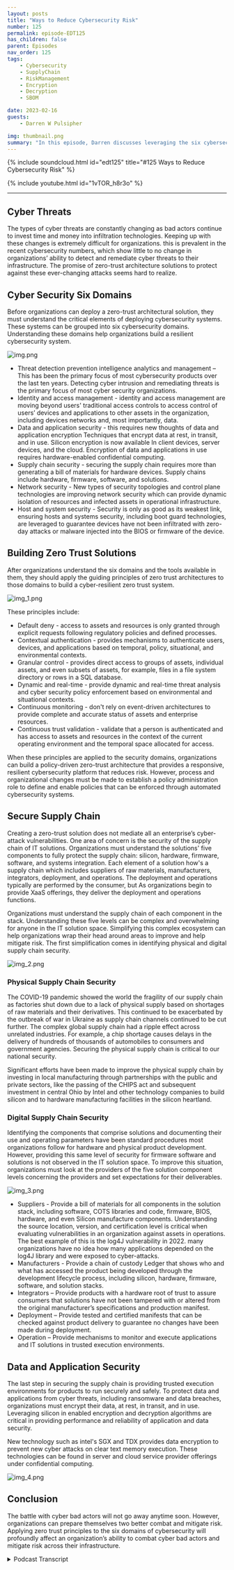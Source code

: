 ```yaml
---
layout: posts
title: "Ways to Reduce Cybersecurity Risk"
number: 125
permalink: episode-EDT125
has_children: false
parent: Episodes
nav_order: 125
tags:
    - Cybersecurity
    - SupplyChain
    - RiskManagement
    - Encryption
    - Decryption
    - SBOM

date: 2023-02-16
guests:
    - Darren W Pulsipher

img: thumbnail.png
summary: "In this episode, Darren discusses leveraging the six cybersecurity domains to develop a Zero Trust Architecture to protect your resources, data, and critical infrastructure."
---
```


{% include soundcloud.html id="edt125" title="#125 Ways to Reduce Cybersecurity Risk" %}

{% include youtube.html id="1vTOR_h8r3o" %}

---

## Cyber Threats

The types of cyber threats are constantly changing as bad actors continue to invest time and money into infiltration technologies. Keeping up with these changes is extremely difficult for organizations. this is prevalent in the recent cybersecurity numbers, which show little to no change in organizations’ ability to detect and remediate cyber threats to their infrastructure. The promise of zero-trust architecture solutions to protect against these ever-changing attacks seems hard to realize.

## Cyber Security Six Domains

Before organizations can deploy a zero-trust architectural solution, they must understand the critical elements of deploying cybersecurity systems. These systems can be grouped into six cybersecurity domains. Understanding these domains help organizations build a resilient cybersecurity system.

![img.png](img.png)

* Threat detection prevention intelligence analytics and management – This has been the primary focus of most cybersecurity products over the last ten years. Detecting cyber intrusion and remediating threats is the primary focus of most cyber security organizations.
* Identity and access management - identity and access management are moving beyond users' traditional access controls to access control of users’ devices and applications to other assets in the organization, including devices networks and, most importantly, data.
* Data and application security - this requires new thoughts of data and application encryption Techniques that encrypt data at rest, in transit, and in use. Silicon encryption is now available In client devices, server devices, and the cloud. Encryption of data and applications in use requires hardware-enabled confidential computing.
* Supply chain security - securing the supply chain requires more than generating a bill of materials for hardware devices. Supply chains include hardware, firmware, software, and solutions.
* Network security - New types of security topologies and control plane technologies are improving network security which can provide dynamic isolation of resources and infected assets in operational infrastructure.
* Host and system security - Security is only as good as its weakest link, ensuring hosts and systems security, including boot guard technologies, are leveraged to guarantee devices have not been infiltrated with zero-day attacks or malware injected into the BIOS or firmware of the device.

## Building Zero Trust Solutions

After organizations understand the six domains and the tools available in them, they should apply the guiding principles of zero trust architectures to those domains to build a cyber-resilient zero trust system. 

 ![img_1.png](img_1.png)

These principles include:

* Default deny - access to assets and resources is only granted through explicit requests following regulatory policies and defined processes.
* Contextual authentication - provides mechanisms to authenticate users, devices, and applications based on temporal, policy, situational, and environmental contexts.
* Granular control - provides direct access to groups of assets, individual assets, and even subsets of assets, for example, files in a file system directory or rows in a SQL database.
* Dynamic and real-time - provide dynamic and real-time threat analysis and cyber security policy enforcement based on environmental and situational contexts.
* Continuous monitoring - don't rely on event-driven architectures to provide complete and accurate status of assets and enterprise resources.
* Continuous trust validation - validate that a person is authenticated and has access to assets and resources in the context of the current operating environment and the temporal space allocated for access.

When these principles are applied to the security domains, organizations can build a policy-driven zero-trust architecture that provides a responsive, resilient cybersecurity platform that reduces risk. However, process and organizational changes must be made to establish a policy administration role to define and enable policies that can be enforced through automated cybersecurity systems.

## Secure Supply Chain

Creating a zero-trust solution does not mediate all an enterprise’s cyber-attack vulnerabilities. One area of concern is the security of the supply chain of IT solutions. Organizations must understand the solutions' five components to fully protect the supply chain: silicon, hardware, firmware, software, and systems integration. Each element of a solution how's a supply chain which includes suppliers of raw materials, manufacturers, integrators, deployment, and operations. The deployment and operations typically are performed by the consumer, but As organizations begin to provide XaaS offerings, they deliver the deployment and operations functions.

Organizations must understand the supply chain of each component in the stack. Understanding these five levels can be complex and overwhelming for anyone in the IT solution space. Simplifying this complex ecosystem can help organizations wrap their head around areas to improve and help mitigate risk. The first simplification comes in identifying physical and digital supply chain security.

![img_2.png](img_2.png)

### Physical Supply Chain Security

The COVID-19 pandemic showed the world the fragility of our supply chain as factories shut down due to a lack of physical supply based on shortages of raw materials and their derivatives. This continued to be exacerbated by the outbreak of war in Ukraine as supply chain channels continued to be cut further. The complex global supply chain had a ripple effect across unrelated industries. For example, a chip shortage causes delays in the delivery of hundreds of thousands of automobiles to consumers and government agencies. Securing the physical supply chain is critical to our national security.

Significant efforts have been made to improve the physical supply chain by investing in local manufacturing through partnerships with the public and private sectors, like the passing of the CHIPS act and subsequent investment in central Ohio by Intel and other technology companies to build silicon and to hardware manufacturing facilities in the silicon heartland.

### Digital Supply Chain Security

Identifying the components that comprise solutions and documenting their use and operating parameters have been standard procedures most organizations follow for hardware and physical product development. However, providing this same level of security for firmware software and solutions is not observed in the IT solution space. To improve this situation, organizations must look at the providers of the five solution component levels concerning the providers and set expectations for their deliverables.

![img_3.png](img_3.png)

* Suppliers - Provide a bill of materials for all components in the solution stack, including software, COTS libraries and code, firmware, BIOS, hardware, and even Silicon manufacture components. Understanding the source location, version, and certification level is critical when evaluating vulnerabilities in an organization against assets in operations. The best example of this is the log4J vulnerability in 2022. many organizations have no idea how many applications depended on the log4J library and were exposed to cyber-attacks.
* Manufacturers - Provide a chain of custody Ledger that shows who and what has accessed the product being developed through the development lifecycle process, including silicon, hardware, firmware, software, and solution stacks.
* Integrators – Provide products with a hardware root of trust to assure consumers that solutions have not been tampered with or altered from the original manufacturer’s specifications and production manifest.
* Deployment – Provide tested and certified manifests that can be checked against product delivery to guarantee no changes have been made during deployment.
* Operation – Provide mechanisms to monitor and execute applications and IT solutions in trusted execution environments.

## Data and Application Security

The last step in securing the supply chain is providing trusted execution environments for products to run securely and safely. To protect data and applications from cyber threats, including ransomware and data breaches, organizations must encrypt their data, at rest, in transit, and in use. Leveraging silicon in enabled encryption and decryption algorithms are critical in providing performance and reliability of application and data security.

New technology such as intel's SGX and TDX provides data encryption to prevent new cyber attacks on clear text memory execution. These technologies can be found in server and cloud service provider offerings under confidential computing.

![img_4.png](img_4.png)
 
## Conclusion

The battle with cyber bad actors will not go away anytime soon. However, organizations can prepare themselves two better combat and mitigate risk. Applying zero trust principles to the six domains of cybersecurity will profoundly affect an organization’s ability to combat cyber bad actors and mitigate risk across their infrastructure.


<details>
<summary> Podcast Transcript </summary>

<p>﻿1</p>
<p>Hello, this is Darren</p>
<p>Pulsipher, chief solution,architect of public sector at Intel.</p>
<p>And welcome to Embracing</p>
<p>Digital Transformation,where we investigate effective change,leveraging people processand technology.</p>
<p>On today's episode,the state of the Cyber threat Waysto reduce and address risk.</p>
<p>Today on the show, it's just me.</p>
<p>I'm going to talk a little bitabout the state of the cybersecurity todayand threats that are going on and waysthat we can help reduce thoseby looking at the sixdomains of cybersecurity,which we've talkedabout on the show before.</p>
<p>So you can check out the other episodes,just type in cybersecurityor six domains and and you'll find outthe other episodes on this.</p>
<p>But I want to give a little bit of updateand focus a little bit moretoday on the secure supplychain and application and datasecurity.</p>
<p>So let's dive right in.</p>
<p>First off, let's take a lookat the state of things today.</p>
<p>Cyber threats with the warbetween Russia and Ukraine, we've seena major increase, about 300% increasein nation state attackson soft targets in the United Statesand in Western Europe.</p>
<p>And we're also seeingthat trickle down into non nationstate attacks as well as cyber bad actorsare starting to feel more empoweredand they're they're starting to attacktargetsthat before have been kind of ignored,including a lot of targetsin the critical infrastructuresector, which includesenergy, water treatment,oil and gas refinery, health careand the list goes on and on.</p>
<p>CISA has 16 sectorsthat they've identified as criticalinfrastructure, and we're doing our bestto shore those up.</p>
<p>But today,they currently are a soft target.</p>
<p>So we got towe got to take a look at what we can doin those areas to help improve things.</p>
<p>But we've had some major attacksover this last yearthat have caused substantial financialand in some cases physicalharm to individuals and to infrastructure.</p>
<p>In fact,last year it's predictedthat data breaches have cost about $5.2trillionglobally and have exposed 22.1 billiondata records in the history of uscollecting dataaround cyber attacks and databreaches on average.</p>
<p>Most enterprises are trying to combat thisby using severaldifferent security products,and on average,most organizations are using aroundto secure their networks,which I think is interestingbecause in some respects,increasing the number of security productsincreasesthe threat attack surface.</p>
<p>So it's an interesting dilemmathat you have.</p>
<p>One of the best quotes that I've heardis in Information</p>
<p>Security by Bruce Schneier,</p>
<p>Complexity is the worst enemy of security,and I totally agree with that.</p>
<p>The more complex your systems are,there's bound to be more gaps involved.</p>
<p>All right.</p>
<p>So we've got to figure out ways toto combatthis in a in a in a better way.</p>
<p>And frankly, we're not doing very well.</p>
<p>If we take a look at the statisticson how long it takesto identify an attack and how longit takes to contain the attack,we haven't really seen any improvementover the lasteight years or so.</p>
<p>So from 2016 until now,it takes around 70 days to oncewe've detected an attack,an infiltration,it takes about 70 days to contain it.</p>
<p>That's that's over two months.</p>
<p>That's a long time.</p>
<p>But it's even worse when you look athow long it takes to actually identifythat you've been infiltrated,which is up to around 200, a little overmuch in the last eight years.</p>
<p>A little bit of ebband flow have happened, but the cost,the cost of a data breach has gone updramatically.</p>
<p>A data breach on averagenow is costing about 10% more or 4.4$4.35 million per data breach.</p>
<p>That's quite substantial.</p>
<p>So we got to do something about this asand this isthis is kind of a game for a catand mouse game for a lot of people.</p>
<p>It's a battle for sure.</p>
<p>So as we increase our ability to defendthe bad actors, increase their ability toattack, in fact,the attacks are evolving very quickly nowand we're starting to see more attacksspecifically in five different areas.</p>
<p>Ransomware attacks are becomingmore prevalent and they're not.</p>
<p>And this is interestingabout ransomware attacks.</p>
<p>I had a great interview with</p>
<p>Jim Freberg,who talked about the differencebetween federal attacks, attackson our federal government and attackson state and local governments.</p>
<p>Attacks on state and local governmentstend to be more ransomware attacks.</p>
<p>Why? They're softer targets.</p>
<p>It's not really a nation stateattacking you to get money.</p>
<p>It's it's more,you know, bad actors, organized crimeor whatever the case may be, terrorists,whatever that need money.</p>
<p>Right.</p>
<p>That ransomware attacks are primarilyfocused on state and local governmentsand some critical infrastructure,not so much on the federal governmentspace, because they can handle thosepretty quickly.</p>
<p>Another interestingattack that we're seeing is Cryptojacking,wherepeople are actuallyusing your infrastructure to mine crypto.</p>
<p>And it typically consumes about 40%of your resource of your endpoint,whether it's your laptopor an edge device of another sortor even your phones.</p>
<p>Even now, we're starting to see cryptojacking happen.</p>
<p>About 40% of your resources areare infected at this time, and it could gomonths and months and monthswithout detection because they're prettythey're pretty smart about how they'redoing crypto mining.</p>
<p>They're not doing it when someone elseis using the computer, they're doing itwhen your computer's just plugged inand sitting idle.</p>
<p>And sometimes they just take overthe whole thing and just go to town on it.</p>
<p>Another interesting attack that we'reseeing is control flow hijacking.</p>
<p>Now, this one's an interesting one,a fairly new one.</p>
<p>Well, it's not that new,but we're starting to see more of it.</p>
<p>And that's where they'retaking legitimate application codeand accessing data inside of the system.</p>
<p>So understanding that, hey,that application's doing whatit should be doing,but now it's accessing resourcesand sending it other placesthat it normally does not.</p>
<p>So that's a big concern, right?</p>
<p>Because that's a way to to hijack data andand get data out of organizations.</p>
<p>The next one is firmware attacks.</p>
<p>Now, this one is really interestingbecause as firmwareis typicallypretty hill held pretty tight,but we're starting to seemore attacks on firmwarewhich is below the operating system.</p>
<p>And firmware attackshave grown about five Xover the last three years,which means they're injectingthose attacks in the firmwarebefore it actually gets released,which leads to the lastbig evolving cyber threat,which is supply chain.</p>
<p>And this is specifically we can talkhardware, software, silicon supply chaincorruption or supply chain infiltration.</p>
<p>We've seen some of this,the most popular or infamous,</p>
<p>I should say, one that we've heard aboutis the SolarWinds attack,where they actually attackedthe DevOps pipeline.</p>
<p>And in doing so, they injectednew libraries into the softwaresupply chain that were their own librariesand then certified them.</p>
<p>And it's amazing, right?</p>
<p>So these are really big problemsthat we have to deal with.</p>
<p>As you can see,these are not your normal threatsthat we've seen over the last sixyears or so.</p>
<p>They're changingand webreak them down into three categories.</p>
<p>We can see the different vectorsof those attacks that are being used.</p>
<p>And the first one are people attacks.</p>
<p>And believe it or not,the number one attack,</p>
<p>Start with phishing.</p>
<p>The phishing attack.</p>
<p>I it sounds silly.</p>
<p>We all know. Don't click on that link.</p>
<p>But boy, they're getting really goodat phishing attacks.</p>
<p>In fact, just recentlywe're starting to see attacks,phishing attacks on discord,which is really interesting.</p>
<p>Right, that you would think, hey, discord,that's a little more controlled.</p>
<p>Na na.</p>
<p>We're seeing not just email phishing,but social media of phishing attacks.</p>
<p>We're seeing social engineeringwhere people are being groomedonline,being groomed by cyber bad actors, right.</p>
<p>Where they're share, wheretechnologists are sharing informationthey should not be sharing on socialon social media to gain access toto information about them or their companythat cybercriminals are starting toto use to attack their infrastructure.</p>
<p>We also have the insider threat.</p>
<p>That's always a problemwhen you have people involved in somehighly classified type of informationand things like that.</p>
<p>So those are some thingswe have to worry about.</p>
<p>We're also seeing process attacks.</p>
<p>Now this one is kind of new.</p>
<p>Well, it's been around for a long time,but we're seeing a really huge uptickwhere people are actually attackingthe build processand injecting themselvesinto these build processes.</p>
<p>Batch management,the software development lifecycleor even the hardware developmentlifecycle, which is much longer.</p>
<p>We're seeing attackseven at the hardware and design level,which is really interestingbecause these attacks are now in siliconor in a motherboard and now they're beingproduced in mass produced and sent out.</p>
<p>So we're startingto see those types of attacks.</p>
<p>We've got to be very mindfulof of those things.</p>
<p>And then we also have technology attacks,which are primarily software attacks.</p>
<p>Now, we're veryused to software attacks likethe software memory attacks, D</p>
<p>DOS, SQL injectionand ROP and chop those things.</p>
<p>We've seen those before.</p>
<p>They're continuing to happenand they're finding new ways to infiltrateusing those techniques.</p>
<p>Now, a lot of times people say,</p>
<p>Oh, this is all in the IP space.</p>
<p>What we're seeing actuallyit's starting to move overinto the OTT space in a big way.</p>
<p>And in OT has been really good in the pastat isolating themselves fromthe the the internetfor no better word,which means they're isolating themselvesfrom a lot of these attacksby firewalls or air gapped networks.</p>
<p>But hey guess what we're starting to seecyber criminals and cyber bad actorsjump the air gap into the spaceand they're not prepared because they'verelied on this really solid.</p>
<p>They call it the Purdue model.</p>
<p>They've they've relied on this reallysolid fortress that they've created.</p>
<p>But once someone's punchedin, it's it's soft on the insideand they're going hog wild,crazy on there.</p>
<p>Now, if we look what is happeningbehind these attacks,we find some common threads.</p>
<p>If you look at data breaches, supplychain attacks and ransomware,the three big ones there of the five,let's focus on these three.</p>
<p>We see common thread, poor cyber hygiene.</p>
<p>These are basic things.</p>
<p>I like password protection,setting access management.</p>
<p>These arethese are basic things that we should talka little bit about in a minute.</p>
<p>But there's other thingsthat we're seeing here too.</p>
<p>On the data breaches.</p>
<p>We're seeing systemcentric security and datacentric security are separate.</p>
<p>So people aren't.</p>
<p>They're worried more about hardware accessthan data access or application accessmore than data access.</p>
<p>And there's a really big lawlack of egress, monitoring in my watching,where my data is going outsideof my data center out, so my cloud serviceprovider, whatever the case may be.</p>
<p>So those are some big thingson data breach that we're not doingwell at on supply chain attacks.</p>
<p>This one, it worries me a lot actually,because we don't really havegreat visibilityor accountability into our supply chains,both hardware and software.</p>
<p>And we'll talk moreabout supply chain attacks.</p>
<p>We're also basing things on just eventdriven monitoringinstead of continuous monitoring.</p>
<p>So we only raise a red flagwhen something bad happens.</p>
<p>But we're not we're not continuouslymonitoring to see what's going onand looking at patterns of changeand things like thatand a lack of just specific productmonitoring that we should be doingthat we're not both on the hardware sideas we're building hardware up,and that includes the process monitoringand also on the software side, as well.</p>
<p>And then the last major threatand what's behind it is that ransomware,again, poor cyber hygiene, phishingattacks areare rampant in the ransomwarearena.</p>
<p>We also have a lack of defense in depthin a lot of our infrastructure.</p>
<p>We rely on that hardened shell onthe outside and it's soft in the middle.</p>
<p>So we've got to do a better job atlooking at things like micro segmentationand other tools like thatwhere I'm hardening throughout.</p>
<p>And so I need to do a better jobwith my security overall onon all these things, specifically aroundpolicy and risk management.</p>
<p>So let's talk a little bitabout cyber hygiene,since it was thenumber one issue that we saw.</p>
<p>So cyber hygiene, what it is.</p>
<p>Well, there's some really great resourcesout there that give yousome ideas on best practices,on cyber hygiene.</p>
<p>But basic security and risk managementpractices is really good cyber hygiene.</p>
<p>So you need to establish policiesand then implement those policiesacross your organization,not just in one pocket.</p>
<p>Right.</p>
<p>And things such as least privilegedmicro segmentation, encrypting everything,multifactorauthentication, patching,getting those security patches up to date.</p>
<p>These are your blockingand tackling of cybersecurity.</p>
<p>If you don't do these things,all the other fancy things that you dojust aren'tgoing to matter as much, right?</p>
<p>You're stillopening the gates to everyone, basically,which is going to be hard to manage.</p>
<p>So check outand you can Google this anywhere, frankly,cyber hygiene, best practices, there'sthere's tons of great ones out there.</p>
<p>You can also look at the nice standard,great ideasthere on how to secure your organization.</p>
<p>And I can seem overwhelming at times.</p>
<p>But if you look at the key principlesand you start at the top at theat the phishing, for example,phishing or multifactor authentication,if you start with just those two,you're going toyou're going to be so much more securethan you are right now.</p>
<p>So real quick, let's jump overto cybersecurity domains.</p>
<p>So Intel's position on thisis that there's six cybersecurity domains.</p>
<p>If we look at cybersecurityand break it into six bundles,there's threatdetection, prevention and analytics.</p>
<p>There's identity and access managementthis year, multi-factor authentication,there's data and application security,there's supply chain security,network security and host and systemsecurity.</p>
<p>Now, each one of these has a playand working them together.</p>
<p>And and it'snot just focusing just on detectionor just on supplychain is going to be good enough.</p>
<p>You've got to have a well-roundedprocess solution,whatever the case may be.</p>
<p>It has to be well-rounded.</p>
<p>You've got to you've got to touchall six of these areas to have and builda strong security castle or fortress.</p>
<p>Well, we've this is interesting.</p>
<p>When you look at these six domains,they really haven't changedmuch over the years.</p>
<p>The technology and processimprovements have.</p>
<p>But if I take a look at the evolutionof cybersecurity, it's really fascinating.</p>
<p>Each one of these six areas,all have a playall the way back to the 1990s,all through all the different typesof things that we saw,sometimes we focused more on like dataand application security with encryption.</p>
<p>And other days we looked at, Oh,we need to secure the supply chainlike software development,supply chain, or hey, we need to doidentity managementbetter with multifactor authentication.</p>
<p>But they all touched parts of it.</p>
<p>And until we get to today and today,</p>
<p>I find very interesting the big hugebuzz word of the day,of course, is cybersecurity architecture.</p>
<p>And I really don't like the name I see.</p>
<p>Or zero trust architecture.</p>
<p>Sorry, I really don't like the name zero</p>
<p>Trust architecture.</p>
<p>I think it should be zero trustphilosophy or principles,because when we hear the wordarchitecture, we are automatically think,</p>
<p>I can just go buy that,but you really can't.</p>
<p>Zero Trust means changesto process, changesto paradigm,the way you think about thingsand tools and training people.</p>
<p>So goes back to thatpeople process policy and technology.</p>
<p>So let's take a look at what it takesto enable zero trust First.</p>
<p>The first thing you have to understandare the six domains,which we already talked about threatdetection, identity managementdata and application security, networksecurity, supply chain security and hostand system security, understanding thoseand then applying zero trust principles.</p>
<p>These are interesting.</p>
<p>So trust principles like default, deny,don't let anyone in by default.</p>
<p>Don't. Don't let anyone in.</p>
<p>Contextual authentication,including temporal authentication.</p>
<p>Meaning</p>
<p>I have access for a short period of timeor a designated period of time, granularcontrol all the way down to data elements.</p>
<p>If you need it right.</p>
<p>Dynamic and real time controls,continuous monitoring, continuoustrust validation.</p>
<p>I trusted you once.</p>
<p>I trust you again.</p>
<p>All right.</p>
<p>I've got</p>
<p>I got to establish these key principles.</p>
<p>Now, if I apply those principlesto the six domainsusing processand technologyand training of your people,then I can truly start deploying a zerotrust architecture,which includes policy management,automation on your policy engine,creating the policyadmin, the Security Policy Administrationrole in your organization.</p>
<p>Which means if I doall of that together, right,then I can look at true policy enforcementat the endpoints,which means I'm getting informationfrom my assets on their current state,and then I am enforcingthose policies on those resourceswhich include not just hardware,not just virtual machinesor containers, but data applications,devices, virtual devices,virtual machines, containers, everythingnow fits into that default.</p>
<p>Deny and that zero trust principle,meaning everything has an identity,everything has access rightsthat I need to work through.</p>
<p>And this is really,really important concepts.</p>
<p>So let's take a little bit deeper.</p>
<p>Look into the best practices.</p>
<p>Where do you begin?</p>
<p>Well, you start with the six domains.</p>
<p>So if we start with the six domains,there's a lot to unpack there.</p>
<p>We can be</p>
<p>I could I could do a podcast on eachone of the six domains, which I might do.</p>
<p>Right.</p>
<p>So stay tuned, come back and listenand look, because we will do this.</p>
<p>We'll go through each domain in detail.</p>
<p>But today I'm going to talkspecifically about the supply chain,secure supply chain,that this is really become more complexthan we even realized,because if we look at the secure supplychain,we're not talking just and a lot of timeswhen you hear supplychain, you're thinking shipsitting off the coast of California,not able to come into portor fuel prices, driving uplogistics costs,all of those are those are part of it.</p>
<p>But that's not all.</p>
<p>When we look at supply chainin the microelectronics world,we have to look at silicon andwe have tolook athardware, we have to look at firmware,software and then solutionsthat I'm building on top of that software.</p>
<p>So I have to look at the supply chainof each one of thosebecause each one is unique.</p>
<p>Well, this could be overwhelmingfor any organization.</p>
<p>I got a I got to learn</p>
<p>I got to be an expert in all these things.</p>
<p>Well, the good news is.</p>
<p>No, you don't.</p>
<p>You there's some common themesthat we can seethroughout all of them that if we applysome general zerotrust philosophy against them,we'll be able to startto establish some securityin each one of these domains instead ofjust being a free for all right.</p>
<p>So if I take a look at those fivehorizontal solution software,firmware, hardware, silicon,and I look through its lifecycleand if I look at its lifecycle,which I could sayalmost on a vertical space,</p>
<p>I got suppliers of those,</p>
<p>I have manufacturers,</p>
<p>I have suppliers, I've got manufacturers,</p>
<p>I have an integrator, I have deployment,and then I have operations.</p>
<p>So that's kind of the lifecycleof each one of those those five levelsin my solution chain.</p>
<p>So if I look at each one, I've got to say,all right, well,how do I secure the supply chainfrom the supplier to the manufacturerto the integrator to deploymentand to operations of silicon?</p>
<p>How do I do that for hardwarefor each one of those?</p>
<p>Well, there's something really interestingabout this.</p>
<p>We can break downsecuring this in two waysphysical security and digital security.</p>
<p>So physicalsecurity and we've already seen thiswith like things like Fedrampand the gov cloud, right where</p>
<p>I have trusted people in those govclouds, right?</p>
<p>They are U.S. citizens.</p>
<p>They they go through the whole processto be certified, to be fedramp certified,and that I trust the peoplein those factoriesand the suppliers in those factories.</p>
<p>We have a process for that at theat the topat the solution stack,which is really interesting.</p>
<p>And it also includes a little biton the software stack.</p>
<p>So that's that physical supplychain security.</p>
<p>We are working feverishly right nowand that's why we're building fabsin Ohio, in Arizona and New Mexicoand in Europe to shore uptrusted factories in the United Statesand in Europeso that we can have that physical supplychain security that we need as well.</p>
<p>So that's being doneor in the process of being done today.</p>
<p>If you look at where hardware comes from,if I just have like a motherboard,for example, it is amazing.</p>
<p>If you broke it downto all the individual components,how many countries in the world contributeto that, which is part of globalization.</p>
<p>But when you get globalization like that,you also havefragile supply chainsthat you have to worry about.</p>
<p>That's why we're seeing so much investmentin into the United Statesto build out the supply chainsin a moretrusted way, in a more secureand reliable way.</p>
<p>Right now on the digital supply chain,the digital supply chain security,this is interestingbecause we really haven't done a great jobhere.</p>
<p>We've started to in thereand people have been playing aroundwith like blockchains and secureblock ledgers and and things like that.</p>
<p>But we haven't seen wide adoptionat the top and the solutions stackwe're starting to see it at the bottom,at the silicon layer,at the hardware layer,where I can go and see a bombof a device and I can know whereall the components have come from.</p>
<p>We're seeing that.</p>
<p>We're starting to see that now.</p>
<p>But on the software side,which you would think would be easiestbecause we're building the software,we know where it all came from,where we got when I see that yet.</p>
<p>But there are mandatesto provide software bombs,executive orderin Q2 of this year and in Q2 of 2023,we'll see if will be able to pull it offas a industry.</p>
<p>There are companiesthat are ahead of this.</p>
<p>They are providing a s bombs already,software bombs,and there are some good standardsout there that are being adopted now,but it's still in its infancy.</p>
<p>It's still very nascent.</p>
<p>Now, another thing that we need to look aton securing the supply chainis if we look at eachlevel inside the supply chain,starting with suppliers,manufacturers, integration,deployment and operations, whatcybersecurity techniquescan we use in each one of those?</p>
<p>And this turns out to be actuallysomething I can apply acrossall five horizontals,meaning the solutions, the hardware,firmware, software, silicon, rightbelow materials is one from the suppliers.</p>
<p>So if I request or mandate,</p>
<p>I need to build materialsfrom my supplier.</p>
<p>This should help out quite a bit. Right?</p>
<p>Because I know where my silicon came from.</p>
<p>I know that it came from a factoryin Portlandor a factory in Ohio or a factory in</p>
<p>Arizona or a factory in Dalian, China.</p>
<p>I can get access to that at the hardware.</p>
<p>Same thing.</p>
<p>Firmware softwaresolution stacks all the way at the top.</p>
<p>I should be able to go to a cloud serviceprovider and say, You'reproviding this service like Ardis,for example, AWB already has, or Azure</p>
<p>SQL Server.</p>
<p>You should be able to say what what wasput in there to make that work,</p>
<p>Which software stacks and which hardwareis it running on in the firmware?</p>
<p>I should be ableto get access to those bombs.</p>
<p>So that's the benefit of the bombs.</p>
<p>It helps build up some trustwhich goes into the next partis when I'm manufacturing something,</p>
<p>I want to make sure that I'm protected.</p>
<p>So I need a chain of custody.</p>
<p>I need to know that nothing's beeninjected into the manufacturing process.</p>
<p>As I've gotten my supply, I I'm startingto build out my manufacturing.</p>
<p>We do this in hardened,hardened operational pipelinesand there's some great technology on thisaround trusted execution environmentswhere I can make sure I knowwho has touch of the softwarethat's being built, who has touchedthe silicon or the hardware,and that gives me that chain of custody,who has touched it,who's manipulated itall that the next one is integration.</p>
<p>So once it's manufactured,now I'm getting up to the integration.</p>
<p>We want to make sure that nothing changeshere, right?</p>
<p>So we need to establish a route of trust,meaning I trust where this came from.</p>
<p>And I can guaranteethat during integration it's not changing,that those core foundational partsare not changing.</p>
<p>And then when I get to deployment,</p>
<p>I can use that route of trustto do attestationand certification of my manifest.</p>
<p>So now I have everything I need in there.</p>
<p>I can say, yes,every part of this solutionor silicon or hardware that I'm deliveringhas been attested and certified.</p>
<p>I know exactly what's in there.</p>
<p>I certify that that it's true.</p>
<p>Now, we'veseen attacks right hereat this deployment levelin when people have been attackingsoftware supply chains.</p>
<p>We're starting to see that happen.</p>
<p>So you got to lock downyour environment there.</p>
<p>And then this is really interesting,the last step here,and it's on the operations side.</p>
<p>It is I can</p>
<p>I can have the most secure products.</p>
<p>You've got me.</p>
<p>And then if on the end,when I'm running an operations,if I don't usea trusted execution environment,if I'm not establishing trust there,it doesn't matterif I open upall of all of my firewallrulesif I don't do access it anyway,anyone can access anything they want.</p>
<p>They'reall the work down from the supplierup to operations.</p>
<p>Doesn't matterbecause I've opened everything up.</p>
<p>So I need to establish dataand application security at this, at thisoperation side.</p>
<p>So which brings you to the next domain.</p>
<p>I want to quickly talk about,which is data and application security.</p>
<p>So when I talk about data and applicationsecurity,</p>
<p>I'm talking about encryptingand access managementand see how they all tie togetherthe domains.</p>
<p>But let's specifically talk about dataand application security real quick.</p>
<p>This means encrypting data.</p>
<p>Data at rest, data in in flightand also data in use.</p>
<p>So if I look at data at restand data in flight, thesea lot of people are avoiding this becauseencryption costs too much time, right?</p>
<p>It's like 20% overhead.</p>
<p>It is not.</p>
<p>It's like single like 1%,maybe even less than 1%,depending on what you're encrypting,because a lot of the encryptionalgorithms are now in silicon,which meansyou can take advantage of the siliconto do the encryption for youand everything is encryptedend to end encryption.</p>
<p>And with new technology that we're seeing,like trusted execution environments,</p>
<p>I can also encrypt memory as I'm using itso no one can get access to itthrough a side channel attackor whatever the case may be.</p>
<p>So take a look at trusted executionenvironments in encrypting data in use.</p>
<p>It's very important as well.</p>
<p>And then the last thing</p>
<p>I just want to make sure everyoneunderstands, to really achievecybersecurity and resilience,you've got to look at the sixdomains, apply the zero trust principles,and build a zero trust organizationthat can really help establishcybersecurityand resiliency.</p>
<p>Thank you for listeningto Embracing Digital Transformation today.</p>
<p>If you enjoyed our podcast,give it five Stars on your favoritepodcasting site or YouTube channel,you can find out more informationabout embracing digital transformationand embracingdigtial.org</p>
<p>Until nexttime, go out and do something wonderful.</p>

</details>
